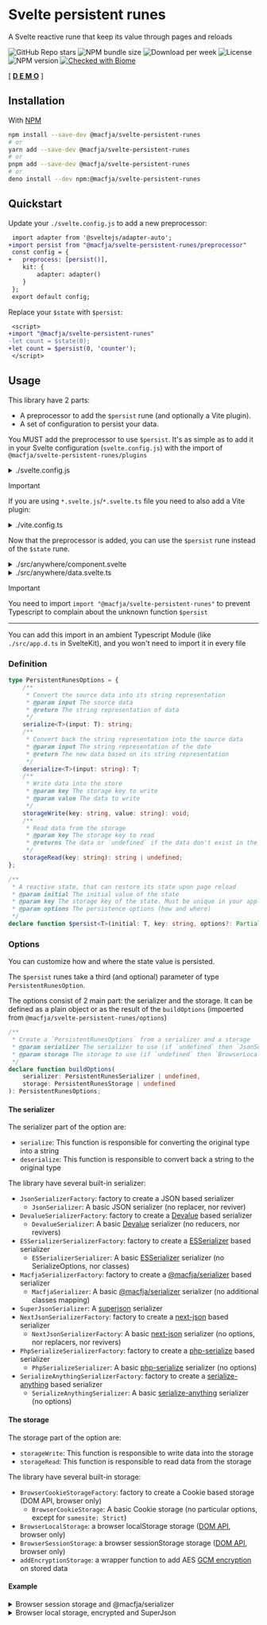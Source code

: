 # Svelte persistent runes

A Svelte reactive rune that keep its value through pages and reloads

![GitHub Repo stars](https://img.shields.io/github/stars/macfja/svelte-persistent-store?style=social)
![NPM bundle size](https://img.shields.io/bundlephobia/minzip/@macfja/svelte-persistent-store)
![Download per week](https://img.shields.io/npm/dw/@macfja/svelte-persistent-store)
![License](https://img.shields.io/npm/l/@macfja/svelte-persistent-store)
![NPM version](https://img.shields.io/npm/v/@macfja/svelte-persistent-store)
[![Checked with Biome](https://img.shields.io/badge/Checked_with-Biome-60a5fa?style=flat&logo=biome)](https://biomejs.dev)

[ **[D E M O](https://www.sveltelab.dev/5aypljhy6qtirvp)** ]

## Installation

With [NPM](https://www.npmjs.com/package/@macfja/svelte-persistent-runes)
```sh
npm install --save-dev @macfja/svelte-persistent-runes
# or
yarn add --save-dev @macfja/svelte-persistent-runes
# or
pnpm add --save-dev @macfja/svelte-persistent-runes
# or
deno install --dev npm:@macfja/svelte-persistent-runes
```

## Quickstart

Update your `./svelte.config.js` to add a new preprocessor:
```diff
 import adapter from '@sveltejs/adapter-auto';
+import persist from "@macfja/svelte-persistent-runes/preprocessor"
 const config = {
+ 	preprocess: [persist()],
	kit: {
		adapter: adapter()
	}
 };
 export default config;
```

Replace your `$state` with `$persist`:
```diff
 <script>
+import "@macfja/svelte-persistent-runes"
-let count = $state(0);
+let count = $persist(0, 'counter');
 </script>
```

## Usage

This library have 2 parts:
- A preprocessor to add the `$persist` rune (and optionally a Vite plugin).
- A set of configuration to persist your data.

You MUST add the preprocessor to use `$persist`.
It's as simple as to add it in your Svelte configuration (`svelte.config.js`) with the import of `@macfja/svelte-persistent-runes/plugins`

<details>
<summary>./svelte.config.js</summary>

```js
import adapter from '@sveltejs/adapter-auto';
import { vitePreprocess } from '@sveltejs/vite-plugin-svelte';
import { persistPreprocessor } from "@macfja/svelte-persistent-runes/plugins"

/** @type {import('@sveltejs/kit').Config} */
const config = {
	preprocess: [vitePreprocess(), persistPreprocessor()],
	kit: {
		adapter: adapter()
	}
};

export default config;
```

</details>

> [!IMPORTANT]
> If you are using `*.svelte.js`/`*.svelte.ts` file you need to also add a Vite plugin:
> <details><summary>./vite.config.ts</summary>
>
> ```ts
> import { sveltekit } from '@sveltejs/kit/vite';
> import { defineConfig } from 'vite';
> import { persistPlugin as persist } from "@macfja/svelte-persistent-runes/plugins";
>
> export default defineConfig({
>   plugins: [persist(), sveltekit()]
> });
> ```
>
> </details>

Now that the preprocessor is added, you can use the `$persist` rune instead of the `$state` rune.

<details>
<summary>./src/anywhere/component.svelte</summary>

```html
<script>
import "@macfja/svelte-persistent-runes"
let count = $persist(0, 'counter');
</script>
<div class="counter">
    <button onclick={() => (count -= 1)} aria-label="Decrease the counter by one">-</button>
    <div><strong>{count}</strong></div>
    <button onclick={() => (count += 1)} aria-label="Increase the counter by one">+</button>
</div>
```

</details>

<details>
<summary>./src/anywhere/data.svelte.ts</summary>

```ts
import "@macfja/svelte-persistent-runes"
export class Person {
    name = $persist('John', 'user-name')
    age = $persist(33, 'user-age')
    
    greet(): string {
        return `Hello ${this.name}`;
    }
    birthday(): string {
        this.age += 1;
        return `Happy birthday ${this.name}!`
    }
}
export const currentUser = new Person()
```

</details>

> [!IMPORTANT]
> You need to import `import "@macfja/svelte-persistent-runes"` to prevent Typescript to complain about the unknown function `$persist`
>
> ---
>
> You can add this import in an ambient Typescript Module (like `./src/app.d.ts` in SvelteKit), and you won't need to import it in every file

### Definition

```ts
type PersistentRunesOptions = {
    /**
     * Convert the source data into its string representation
     * @param input The source data
     * @return The string representation of data
     */
    serialize<T>(input: T): string;
    /**
     * Convert back the string representation into the source data
     * @param input The string representation of the date
     * @return The new data based on its string representation
     */
    deserialize<T>(input: string): T;
    /**
     * Write data into the store
     * @param key The storage key to write
     * @param value The data to write
     */
    storageWrite(key: string, value: string): void;
    /**
     * Read data from the storage
     * @param key The storage key to read
     * @returns The data or `undefined` if the data don't exist in the storage
     */
    storageRead(key: string): string | undefined;
};

/**
 * A reactive state, that can restore its state upon page reload
 * @param initial The initial value of the state
 * @param key The storage key of the state. Must be unique in your application
 * @param options The persistence options (how and where)
 */
declare function $persist<T>(initial: T, key: string, options?: Partial<PersistentRunesOption>)
```

### Options

You can customize how and where the state value is persisted.

The `$persist` runes take a third (and optional) parameter of type `PersistentRunesOption`.

The options consist of 2 main part: the serializer and the storage. It can be defined as a plain object or as the result of the `buildOptions` (impoerted from `@macfja/svelte-persistent-runes/options`)

```ts
/**
 * Create a `PersistentRunesOptions` from a serializer and a storage
 * @param serializer The serializer to use (if `undefined` then `JsonSerializer` will be used)
 * @param storage The storage to use (if `undefined` then `BrowserLocalStorage` will be used)
 */
declare function buildOptions(
    serializer: PersistentRunesSerializer | undefined, 
    storage: PersistentRunesStorage | undefined
): PersistentRunesOptions;
```


#### The serializer

The serializer part of the option are:
 - `serialize`: This function is responsible for converting the original type into a string
 - `deserialize`: This function is responsible to convert back a string to the original type

The library have several built-in serializer:
 - `JsonSerializerFactory`: factory to create a JSON based serializer
   - `JsonSerializer`: A basic JSON serializer (no replacer, nor reviver)
 - `DevalueSerializerFactory`: factory to create a [Devalue] based serializer
   - `DevalueSerializer`: A basic [Devalue] serializer (no reducers, nor revivers)
 - `ESSerializerSerializerFactory`: factory to create a [ESSerializer] based serializer
   - `ESSerializerSerializer`: A basic [ESSerializer] serializer (no SerializeOptions, nor classes)
 - `MacfjaSerializerFactory`: factory to create a [@macfja/serializer] based serializer
   - `MacfjaSerializer`: A basic [@macfja/serializer] serializer (no additional classes mapping)
 - `SuperJsonSerializer`: A [superjson] serializer
 - `NextJsonSerializerFactory`: factory to create a [next-json] based serializer
   - `NextJsonSerializerFactory`: A basic [next-json] serializer (no options, nor replacers, nor revivers)
 - `PhpSerializeSerializerFactory`: factory to create a [php-serialize] based serializer
   - `PhpSerializeSerializer`: A basic [php-serialize] serializer (no options)
 - `SerializeAnythingSerializerFactory`: factory to create a [serialize-anything] based serializer
   - `SerializeAnythingSerializer`: A basic [serialize-anything] serializer (no options)

[ESSerializer]: https://www.npmjs.com/package/esserializer
[Devalue]: https://www.npmjs.com/package/devalue
[@macfja/serializer]: https://www.npmjs.com/package/@macfja/serializer
[superjson]: https://www.npmjs.com/package/superjson
[next-json]: https://www.npmjs.com/package/next-json
[php-serialize]: https://www.npmjs.com/package/php-serialize
[serialize-anything]: https://www.npmjs.com/package/serialize-anything

#### The storage

The storage part of the option are:
 - `storageWrite`: This function is responsible to write data into the storage
 - `storageRead`: This function is responsible to read data from the storage

The library have several built-in storage:
- `BrowserCookieStorageFactory`: factory to create a Cookie based storage (DOM API, browser only)
   - `BrowserCookieStorage`: A basic Cookie storage (no particular options, except for `samesite: Strict`)
- `BrowserLocalStorage`: a browser localStorage storage ([DOM API](https://developer.mozilla.org/en-US/docs/Web/API/Storage), browser only)
- `BrowserSessionStorage`: a browser sessionStorage storage ([DOM API](https://developer.mozilla.org/en-US/docs/Web/API/Storage), browser only)
- `addEncryptionStorage`: a wrapper function to add AES [GCM encryption] on stored data

[GCM encryption]: https://en.wikipedia.org/wiki/Galois/Counter_Mode

#### Example

<details>

<summary>Browser session storage and @macfja/serializer</summary>

```html
<script>
import "@macfja/svelte-persistent-runes"
import {
    buildOptions,
    MacfjaSerializer,
    BrowserSessionStorage
} "@macfja/svelte-persistent-runes/options"
let count = $persist(0, 'counter', buildOptions(MacfjaSerializer, BrowserSessionStorage));
</script>
<div class="counter">
    <button onclick={() => (count -= 1)} aria-label="Decrease the counter by one">-</button>
    <div><strong>{count}</strong></div>
    <button onclick={() => (count += 1)} aria-label="Increase the counter by one">+</button>
</div>
```

</details>

<details>

<summary>Browser local storage, encrypted and SuperJson </summary>

```html
<script>
import "@macfja/svelte-persistent-runes"
import {
    buildOptions,
    SuperJsnoSerializer,
    BrowserLocalStorage,
    addEncryptionStorage
} "@macfja/svelte-persistent-runes/options"
let count = $persist(0, 'counter', buildOptions(
    SuperJsnoSerializer,
    addEncryptionStorage(BrowserLocalStorage, '12345678901234567890123456879012')
);
</script>
<div class="counter">
    <button onclick={() => (count -= 1)} aria-label="Decrease the counter by one">-</button>
    <div><strong>{count}</strong></div>
    <button onclick={() => (count += 1)} aria-label="Increase the counter by one">+</button>
</div>
```

</details>
